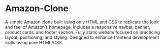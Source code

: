 # Amazon-Clone
A simple Amazon clone built using only HTML and CSS to replicate the look and feel of Amazon’s homepage. Includes a responsive navbar, banner, product cards, and footer section. Fully static website focused on practicing layout, positioning, and styling. Designed to enhance frontend development skills using pure HTML/CSS.
